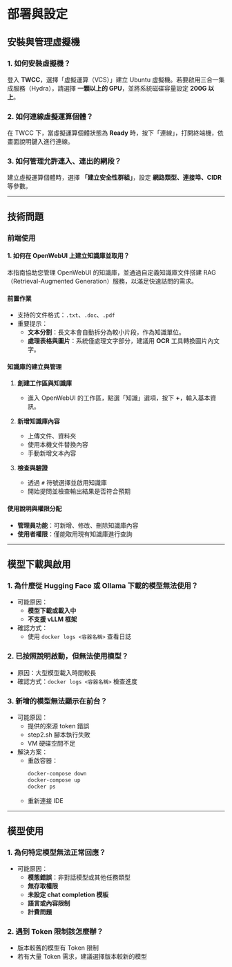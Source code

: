 # 部署與設定

## 安裝與管理虛擬機

### 1. 如何安裝虛擬機？
登入 **TWCC**，選擇「虛擬運算（VCS）」建立 Ubuntu 虛擬機。若要啟用三合一集成服務（Hydra），請選擇 **一顆以上的 GPU**，並將系統磁碟容量設定 **200G 以上**。

### 2. 如何連線虛擬運算個體？
在 TWCC 下，當虛擬運算個體狀態為 **Ready** 時，按下「連線」，打開終端機，依畫面說明鍵入進行連線。

### 3. 如何管理允許連入、連出的網段？
建立虛擬運算個體時，選擇 **「建立安全性群組」**，設定 **網路類型、連接埠、CIDR** 等參數。

---

## 技術問題

### 前端使用
#### 1. 如何在 OpenWebUI 上建立知識庫並取用？
本指南協助您管理 OpenWebUI 的知識庫，並通過自定義知識庫文件搭建 RAG（Retrieval-Augmented Generation）服務，以滿足快速詰問的需求。

#### 前置作業
- 支持的文件格式：`.txt`、`.doc`、`.pdf`
- 重要提示：
  - **文本分割**：長文本會自動拆分為較小片段，作為知識單位。
  - **處理表格與圖片**：系統僅處理文字部分，建議用 **OCR** 工具轉換圖片內文字。

#### 知識庫的建立與管理
1. **創建工作區與知識庫**
   - 進入 OpenWebUI 的工作區，點選「知識」選項，按下 **+**，輸入基本資訊。

2. **新增知識庫內容**
   - 上傳文件、資料夾
   - 使用本機文件替換內容
   - 手動新增文本內容

3. **檢查與驗證**
   - 透過 `#` 符號選擇並啟用知識庫
   - 開始提問並檢查輸出結果是否符合預期

#### 使用說明與權限分配
- **管理員功能**：可新增、修改、刪除知識庫內容
- **使用者權限**：僅能取用現有知識庫進行查詢

---

## 模型下載與啟用

### 1. 為什麼從 Hugging Face 或 Ollama 下載的模型無法使用？
- 可能原因：
  - **模型下載或載入中**
  - **不支援 vLLM 框架**
- 確認方式：
  - 使用 `docker logs <容器名稱>` 查看日誌

### 2. 已按照說明啟動，但無法使用模型？
- 原因：大型模型載入時間較長
- 確認方式：`docker logs <容器名稱>` 檢查進度

### 3. 新增的模型無法顯示在前台？
- 可能原因：
  - 提供的來源 token 錯誤
  - step2.sh 腳本執行失敗
  - VM 硬碟空間不足
- 解決方案：
  - 重啟容器：
    ```bash
    docker-compose down
    docker-compose up
    docker ps
    ```
  - 重新連接 IDE

---

## 模型使用

### 1. 為何特定模型無法正常回應？
- 可能原因：
  - **模態錯誤**：非對話模型或其他任務類型
  - **無存取權限**
  - **未設定 chat completion 模板**
  - **語言或內容限制**
  - **計費問題**

### 2. 遇到 Token 限制該怎麼辦？
- 版本較舊的模型有 Token 限制
- 若有大量 Token 需求，建議選擇版本較新的模型



